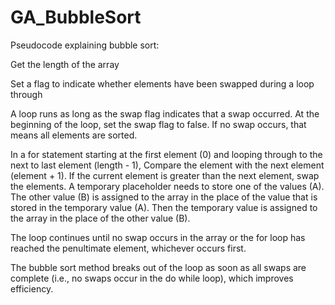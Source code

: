 # GA_BubbleSort

Pseudocode explaining bubble sort:

Get the length of the array

Set a flag to indicate whether elements have been swapped during a loop through

A loop runs as long as the swap flag indicates that a swap occurred. 
At the beginning of the loop, set the swap flag to false. 
If no swap occurs, that means all elements are sorted.

In a for statement starting at the first element (0) and looping through to the next to last element (length - 1),
Compare the element with the next element (element + 1).
If the current element is greater than the next element, swap the elements.
A temporary placeholder needs to store one of the values (A). 
The other value (B) is assigned to the array in the place of the value that is stored in the temporary value (A).
Then the temporary value is assigned to the array in the place of the other value (B).

The loop continues until no swap occurs in the array or the for loop has reached the penultimate element,
whichever occurs first. 

The bubble sort method breaks out of the loop as soon as all swaps are complete 
(i.e., no swaps occur in the do while loop), which improves efficiency.
